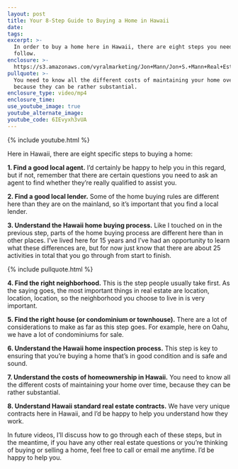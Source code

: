 ```yaml
---
layout: post
title: Your 8-Step Guide to Buying a Home in Hawaii
date:
tags:
excerpt: >-
  In order to buy a home here in Hawaii, there are eight steps you need to
  follow.
enclosure: >-
  https://s3.amazonaws.com/vyralmarketing/Jon+Mann/Jon+S.+Mann+Real+Estate-+How+to+Buy+in+Hawaii.mp4
pullquote: >-
  You need to know all the different costs of maintaining your home over time,
  because they can be rather substantial.
enclosure_type: video/mp4
enclosure_time:
use_youtube_image: true
youtube_alternate_image:
youtube_code: 6IEvyxh3vUA
---
```


{% include youtube.html %}

Here in Hawaii, there are eight specific steps to buying a home:

**1. Find a good local agent.** I’d certainly be happy to help you in this regard, but if not, remember that there are certain questions you need to ask an agent to find whether they’re really qualified to assist you.

**2. Find a good local lender.** Some of the home buying rules are different here than they are on the mainland, so it’s important that you find a local lender.

**3. Understand the Hawaii home buying process.** Like I touched on in the previous step, parts of the home buying process are different here than in other places. I’ve lived here for 15 years and I’ve had an opportunity to learn what these differences are, but for now just know that there are about 25 activities in total that you go through from start to finish.

{% include pullquote.html %}

**4. Find the right neighborhood.** This is the step people usually take first. As the saying goes, the most important things in real estate are location, location, location, so the neighborhood you choose to live in is very important.

**5. Find the right house (or condominium or townhouse).** There are a lot of considerations to make as far as this step goes. For example, here on Oahu, we have a lot of condominiums for sale.

**6. Understand the Hawaii home inspection process.** This step is key to ensuring that you’re buying a home that’s in good condition and is safe and sound.

**7. Understand the costs of homeownership in Hawaii.** You need to know all the different costs of maintaining your home over time, because they can be rather substantial.

**8. Understand Hawaii standard real estate contracts.** We have very unique contracts here in Hawaii, and I’d be happy to help you understand how they work.

In future videos, I’ll discuss how to go through each of these steps, but in the meantime, if you have any other real estate questions or you’re thinking of buying or selling a home, feel free to call or email me anytime. I’d be happy to help you.

&nbsp;